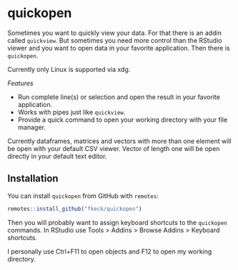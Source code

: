 
# quickopen

<!-- badges: start -->
<!-- badges: end -->

Sometimes you want to quickly view your data. For that there is an addin called `quickview`. But sometimes you need more control than the RStudio viewer and you want to open data in your favorite application. Then there is `quickopen`.

Currently only Linux is supported via xdg.

*Features*

 - Run complete line(s) or selection and open the result in your favorite application.
 - Works with pipes just like `quickview`.
 - Provide a quick command to open your working directory with your file manager.
 
Currently dataframes, matrices and vectors with more than one element will be open with your default CSV viewer.
Vector of length one will be open directly in your default text editor.


## Installation


You can install `quickopen` from GitHub with `remotes`:

``` r
remotes::install_github("fkeck/quickopen")
```
Then you will probably want to assign keyboard shortcuts to the `quickopen` commands. In RStudio use Tools > Addins > Browse Addins > Keyboard shortcuts.

I personally use Ctrl+F11 to open objects and F12 to open my working directory.
